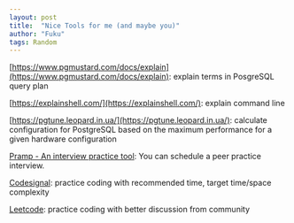 ```yaml
---
layout: post
title:  "Nice Tools for me (and maybe you)"
author: "Fuku"
tags: Random
---
```


[https://www.pgmustard.com/docs/explain](https://www.pgmustard.com/docs/explain): explain terms in PosgreSQL query plan

[https://explainshell.com/](https://explainshell.com/): explain command line

[https://pgtune.leopard.in.ua/](https://pgtune.leopard.in.ua/): calculate configuration for PostgreSQL based on the maximum performance for a given hardware configuration

[Pramp - An interview practice tool](https://www.pramp.com/#/): You can schedule a peer practice interview.

[Codesignal](https://app.codesignal.com/): practice coding with recommended time, target time/space complexity

[Leetcode](leetcode.com): practice coding with better discussion from community

